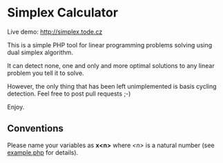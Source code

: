 Simplex Calculator
==================

Live demo: http://simplex.tode.cz

This is a simple PHP tool for linear programming problems solving using dual simplex algorithm.

It can detect none, one and only and more optimal solutions to any linear problem you tell it to solve.

However, the only thing that has been left unimplemented is basis cycling detection. Feel free to post pull requests ;-)

Enjoy.


Conventions
-----------

Please name your variables as **x&lt;n&gt;** where *&lt;n&gt;* is a natural number (see [example.php](https://github.com/uestla/Simplex-Calculator/blob/master/example.php) for details).
